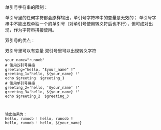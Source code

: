 单引号字符串的限制：

单引号里的任何字符都会原样输出，单引号字符串中的变量是无效的；
单引号字串中不能出现单独一个的单引号（对单引号使用转义符后也不行），但可成对出现，作为字符串拼接使用。


双引号的优点：

双引号里可以有变量
双引号里可以出现转义字符




```SHELL
your_name="runoob"
# 使用双引号拼接
greeting="hello, "$your_name" !"
greeting_1="hello, ${your_name} !"
echo $greeting  $greeting_1
# 使用单引号拼接
greeting_2='hello, '$your_name' !'
greeting_3='hello, ${your_name} !'
echo $greeting_2  $greeting_3



输出结果为：
hello, runoob ! hello, runoob !
hello, runoob ! hello, ${your_name}

```
